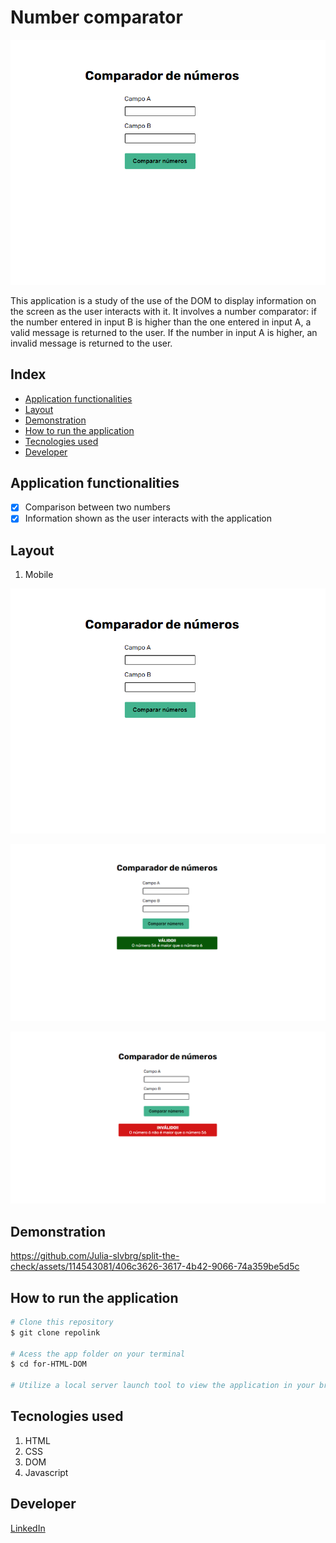 # Number comparator

![Layout](./public/layout.png)

This application is a study of the use of the DOM to display information on the screen as the user interacts with it. It involves a number comparator: if the number entered in input B is higher than the one entered in input A, a valid message is returned to the user. If the number in input A is higher, an invalid message is returned to the user.

## Index
- <a href="#functionalities">Application functionalities</a>
- <a href="#layout">Layout</a>
- <a href="#demonstration">Demonstration</a>
- <a href="#run">How to run the application</a>
- <a href="#tecnologies-used">Tecnologies used</a>
- <a href="#developer">Developer</a>

## Application functionalities
 - [x]  Comparison between two numbers
 - [x]  Information shown as the user interacts with the application

## Layout
1. Mobile

![MainPage](./public/layout.png)

![ValidMessage](./public/valid.png)

![InvalidMessage](./public/invalid.png)



## Demonstration


https://github.com/Julia-slvbrg/split-the-check/assets/114543081/406c3626-3617-4b42-9066-74a359be5d5c




## How to run the application
```bash
# Clone this repository
$ git clone repolink

# Acess the app folder on your terminal
$ cd for-HTML-DOM  

# Utilize a local server launch tool to view the application in your browser

```

## Tecnologies used
1. HTML
2. CSS
3. DOM
4. Javascript

## Developer
[LinkedIn](https://www.linkedin.com/in/julia-silva-borges/)